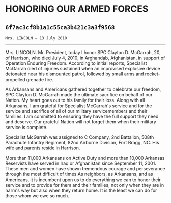 # HONORING OUR ARMED FORCES
## `6f7ac3cf8b1a1c55ca3b421c3a3f9568`
`Mrs. LINCOLN — 13 July 2010`

---


Mrs. LINCOLN. Mr. President, today I honor SPC Clayton D. McGarrah, 
20, of Harrison, who died July 4, 2010, in Arghandab, Afghanistan, in 
support of Operation Enduring Freedom. According to initial reports, 
Specialist McGarrah died of injuries sustained when an improvised 
explosive device detonated near his dismounted patrol, followed by 
small arms and rocket-propelled grenade fire.

As Arkansans and Americans gathered together to celebrate our 
freedom, SPC Clayton D. McGarrah made the ultimate sacrifice on behalf 
of our Nation. My heart goes out to his family for their loss. Along 
with all Arkansans, I am grateful for Specialist McGarrah's service and 
for the service and sacrifice of all of our military servicemembers and 
their families. I am committed to ensuring they have the full support 
they need and deserve. Our grateful Nation will not forget them when 
their military service is complete.

Specialist McGarrah was assigned to C Company, 2nd Battalion, 508th 
Parachute Infantry Regiment, 82nd Airborne Division, Fort Bragg, NC. 
His wife and parents reside in Harrison.

More than 11,000 Arkansans on Active Duty and more than 10,000 
Arkansas Reservists have served in Iraq or Afghanistan since September 
11, 2001. These men and women have shown tremendous courage and 
perseverance through the most difficult of times.As neighbors, as 
Arkansans, and as Americans, it is incumbent upon us to do everything 
we can to honor their service and to provide for them and their 
families, not only when they are in harm's way but also when they 
return home. It is the least we can do for those whom we owe so much.
